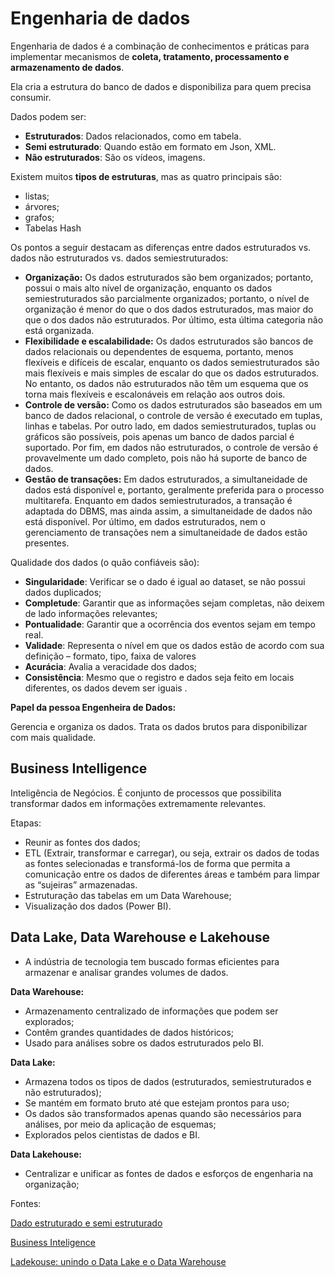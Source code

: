 <h1> Engenharia de dados </h1>

Engenharia de dados é a combinação de conhecimentos e práticas para implementar mecanismos de **coleta, tratamento, processamento e armazenamento de dados**.

Ela cria a estrutura do banco de dados e disponibiliza para quem precisa consumir.

Dados podem ser:

- **Estruturados**: Dados relacionados, como em tabela.
- **Semi estruturado**: Quando estão em formato em Json, XML.
- **Não estruturados**: São os vídeos, imagens.

Existem muitos **tipos de estruturas**, mas as quatro principais são:

- listas;
- árvores;
- grafos;
- Tabelas Hash

Os pontos a seguir destacam as diferenças entre dados estruturados vs. dados não estruturados vs. dados semiestruturados:

- **Organização:** Os dados estruturados são bem organizados; portanto, possui o mais alto nível de organização, enquanto os dados semiestruturados são parcialmente organizados; portanto, o nível de organização é menor do que o dos dados estruturados, mas maior do que o dos dados não estruturados. Por último, esta última categoria não está organizada.
- **Flexibilidade e escalabilidade:** Os dados estruturados são bancos de dados relacionais ou dependentes de esquema, portanto, menos flexíveis e difíceis de escalar, enquanto os dados semiestruturados são mais flexíveis e mais simples de escalar do que os dados estruturados. No entanto, os dados não estruturados não têm um esquema que os torna mais flexíveis e escalonáveis em relação aos outros dois.
- **Controle de versão:** Como os dados estruturados são baseados em um banco de dados relacional, o controle de versão é executado em tuplas, linhas e tabelas. Por outro lado, em dados semiestruturados, tuplas ou gráficos são possíveis, pois apenas um banco de dados parcial é suportado. Por fim, em dados não estruturados, o controle de versão é provavelmente um dado completo, pois não há suporte de banco de dados.
- **Gestão de transações:** Em dados estruturados, a simultaneidade de dados está disponível e, portanto, geralmente preferida para o processo multitarefa. Enquanto em dados semiestruturados, a transação é adaptada do DBMS, mas ainda assim, a simultaneidade de dados não está disponível. Por último, em dados estruturados, nem o gerenciamento de transações nem a simultaneidade de dados estão presentes.

Qualidade dos dados (o quão confiáveis são):

- **Singularidade**: Verificar se o dado é igual ao dataset, se não possui dados duplicados;
- **Completude**: Garantir que as informações sejam completas, não deixem de lado informações relevantes;
- **Pontualidade**: Garantir que a ocorrência dos eventos sejam em tempo real.
- **Validade**: Representa o nível em que os dados estão de acordo com sua definição – formato, tipo, faixa de valores
- **Acurácia**: Avalia a veracidade dos dados;
- **Consistência**: Mesmo que o registro e dados seja feito em locais diferentes, os dados devem ser iguais
.

**Papel da pessoa Engenheira de Dados:**

Gerencia e organiza os dados. Trata os dados brutos para disponibilizar com mais qualidade.

<h2>Business Intelligence</h2>

Inteligência de Negócios. É conjunto de processos que possibilita transformar dados em informações extremamente relevantes.

Etapas:

- Reunir as fontes dos dados;
- ETL (Extrair, transformar e carregar), ou seja, extrair os dados de todas as fontes selecionadas e transformá-los de forma que permita a comunicação entre os dados de diferentes áreas e também para limpar as “sujeiras” armazenadas.
- Estruturação das tabelas em um Data Warehouse;
- Visualização dos dados (Power BI).

<h2>Data Lake, Data Warehouse e Lakehouse</h2>

- A indústria de tecnologia tem buscado formas eficientes para armazenar e analisar grandes volumes de dados.

**Data Warehouse:**

- Armazenamento centralizado de informações que podem ser explorados;
- Contêm grandes quantidades de dados históricos;
- Usado para análises sobre os dados estruturados pelo BI.

**Data Lake:**

- Armazena todos os tipos de dados (estruturados, semiestruturados e não estruturados);
- Se mantém em formato bruto até que estejam prontos para uso;
- Os dados são transformados apenas quando são necessários para análises, por meio da aplicação de esquemas;
- Explorados pelos cientistas de dados e BI.

**Data Lakehouse:**

- Centralizar e unificar as fontes de dados e esforços de engenharia na organização;

Fontes:

[Dado estruturado e semi estruturado]([https://www.astera.com/pt/type/blog/structured-semi-structured-and-unstructured-data/](https://www.astera.com/pt/type/blog/structured-semi-structured-and-unstructured-data/))

[Business Inteligence]([https://www.alura.com.br/artigos/business-intelligence-o-que-e](https://www.alura.com.br/artigos/business-intelligence-o-que-e))

[Ladekouse: unindo o Data Lake e o Data Warehouse]([https://medium.com/data-hackers/lakehouse-unindo-o-data-lake-e-o-data-warehouse-1428be2dda21](https://medium.com/data-hackers/lakehouse-unindo-o-data-lake-e-o-data-warehouse-1428be2dda21))